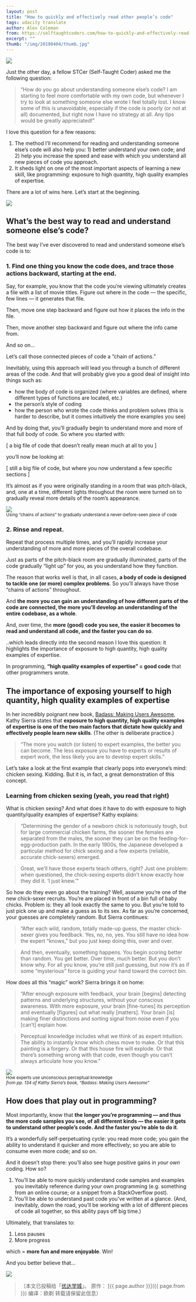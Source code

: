```yaml
---
layout: post
title: "How to quickly and effectively read other people’s code"
tags: udacity translate 
author: Alex Coleman
from: https://selftaughtcoders.com/how-to-quickly-and-effectively-read-other-peoples-code/
excerpt: ""
thumb: "/img/20190404/thumb.jpg"
---
```

<img src="/img/20190404/000.png" /><br><small>
</small>

Just the other day, a fellow STCer (Self-Taught Coder) asked me the following question:

>“How do you go about understanding someone else’s code? I am starting to feel more comfortable with my own code, but whenever I try to look at something someone else wrote I feel totally lost. I know some of this is unavoidable, especially if the code is poorly (or not at all) documented, but right now I have no strategy at all. Any tips would be greatly appreciated!”

I love this question for a few reasons:

1. The method I’ll recommend for reading and understanding someone else’s code will also help you: 1) better understand your own code; and 2) help you increase the speed and ease with which you understand all new pieces of code you approach.
2. It sheds light on one of the most important aspects of learning a new skill, like programming: exposure to high quantity, high quality examples of expertise.

There are a lot of wins here. Let’s start at the beginning.

<img src="/img/20190404/001.png" /><br><small>
</small>

## What’s the best way to read and understand someone else’s code?

The best way I’ve ever discovered to read and understand someone else’s code is to:

### 1. Find one thing you know the code does, and trace those actions backward, starting at the end.

Say, for example, you know that the code you’re viewing ultimately creates a file with a list of movie titles. Figure out where in the code — the specific, few lines — it generates that file.

Then, move one step backward and figure out how it places the info in the file.

Then, move another step backward and figure out where the info came from.

And so on…

<span class="hl">Let’s call those connected pieces of code a “chain of actions.”</span>

Inevitably, using this approach will lead you through a bunch of different areas of the code. And that will probably give you a good deal of insight into things such as:

* how the body of code is organized (where variables are defined, where different types of functions are located, etc.)
* the person’s style of coding
* how the person who wrote the code thinks and problem solves (this is harder to describe, but it comes intuitively the more examples you see)

And by doing that, you’ll gradually begin to understand more and more of that full body of code. So where you started with:

[ a big file of code that doesn’t really mean much at all to you ]

you’ll now be looking at:

[ still a big file of code, but where you now understand a few specific sections ]

It’s almost as if you were originally standing in a room that was pitch-black, and, one at a time, different lights throughout the room were turned on to gradually reveal more details of the room’s appearance.

<img src="/img/20190404/002.png" /><br><small>
Using “chains of actions” to gradually understand a never-before-seen piece of code</small>

### 2. Rinse and repeat.

Repeat that process multiple times, and you’ll rapidly increase your understanding of more and more pieces of the overall codebase.

Just as parts of the pitch-black room are gradually illuminated, parts of the code gradually “light up” for you, as you understand how they function.

The reason that works well is that, in all cases, **a body of code is designed to tackle one (or more) complex problems**. So you’ll always have those “chains of actions” throughout.

And **the more you can gain an understanding of how different parts of the code are connected, the more you’ll develop an understanding of the entire codebase, as a whole**.

And, over time, the **more (good) code you see, the easier it becomes to read and understand all code, and the faster you can do so**.

..which leads directly into the second reason I love this question: it highlights the importance of exposure to high quantity, high quality examples of expertise.

In programming, **“high quality examples of expertise” = good code** that other programmers wrote.

##  The importance of exposing yourself to high quantity, high quality examples of expertise
In her incredibly poignant new book, [Badass: Making Users Awesome](http://www.amazon.com/gp/product/1491919019/ref=as_li_tl?ie=UTF8&camp=1789&creative=9325&creativeASIN=1491919019&linkCode=as2&tag=alepcol-20&linkId=THNHYVSS752ZYNNU), Kathy Sierra states that **exposure to high quantity, high quality examples of expertise is one of the two main factors that dictate how quickly and effectively people learn new skills**. (The other is deliberate practice.)

>“The more you watch (or listen) to expert examples, the better you can become. The less exposure you have to experts or results of expert work, the less likely you are to develop expert skills.”

Let’s take a look at the first example that clearly pops into everyone’s mind: chicken sexing. Kidding. But it is, in fact, a great demonstration of this concept.

### Learning from chicken sexing (yeah, you read that right)

What is chicken sexing? And what does it have to do with exposure to high quantity/quality examples of expertise? Kathy explains:

>“Determining the gender of a newborn chick is notoriously tough, but for large commercial chicken farms, the sooner the females are separated from the males, the sooner they can be on the feeding-for-egg-production path. In the early 1900s, the Japanese developed a particular method for chick sexing and a few experts (reliable, accurate chick-sexers) emerged.

>Great, we’ll have those experts teach others, right? Just one problem: when questioned, the chick-sexing experts didn’t know exactly how they did it. ‘I just knew.’”

So how do they even go about the training? Well, assume you’re one of the new chick-sexer recruits. You’re are placed in front of a bin full of baby chicks. Problem is: they all look exactly the same to you. But you’re told to just pick one up and make a guess as to its sex. As far as you’re concerned, your guesses are completely random. But Sierra continues:

>“After each wild, random, totally made-up guess, the master chick-sexer gives you feedback. Yes, no, no, yes. You still have no idea how the expert “knows,” but you just keep doing this, over and over.

>And then, eventually, something happens. You begin scoring better than random. You get better. Over time, much better. But you don’t know why. For all you know, you’re still just guessing, but now it’s as if some “mysterious” force is guiding your hand toward the correct bin.

How does all this “magic” work? Sierra brings it on home:

>“After enough exposure with feedback, your brain [begins] detecting patterns and underlying structures, without your conscious awareness. With more exposure, your brain [fine-tunes] its perception and eventually [figures] out what really [matters]. Your brain [is] making finer distinctions and sorting signal from noise even if you [can’t] explain how.

>Perceptual knowledge includes what we think of as expert intuition. The ability to instantly know which chess move to make. Or that this painting is a forgery. Or that this house fire will explode. Or that there’s something wrong with that code, even though you can’t always articulate how you know.”

<img src="/img/20190404/003.jpg" /><br><small>
How experts use unconscious perceptual knowledge<br>
_from pp. 134 of Kathy Sierra’s book, “Badass: Making Users Awesome”_</small>

## How does that play out in programming?
Most importantly, know that **the longer you’re programming — and thus the more code samples you see, of all different kinds — the easier it gets to understand other people’s code. And the faster you’re able to do it**.

It’s a wonderfully self-perpetuating cycle: you read more code; you gain the ability to understand it quicker and more effectively; so you are able to consume even more code; and so on.

And it doesn’t stop there: you’ll also see huge positive gains in _your own_ coding. How so?

1. You’ll be able to more quickly understand code samples and examples you inevitably reference during your own programming (e.g. something from an online course; or a snippet from a StackOverflow post).
2. You’ll be able to understand past code you’ve written at a glance. (And, inevitably, down the road, you’ll be working with a lot of different pieces of code all together, so this ability pays off big time.)

Ultimately, that translates to:

1. Less pauses
2. More progress

which = **more fun and more enjoyable**. Win!

And you better believe that…

<img src="/img/20190404/004.jpg" /><br><small>
</small>

>（本文已投稿给「[优达学城](https://cn.udacity.com)」。 原作： [{{ page.author }}]({{ page.from }}) 编译：欧剃 转载请保留此信息）
